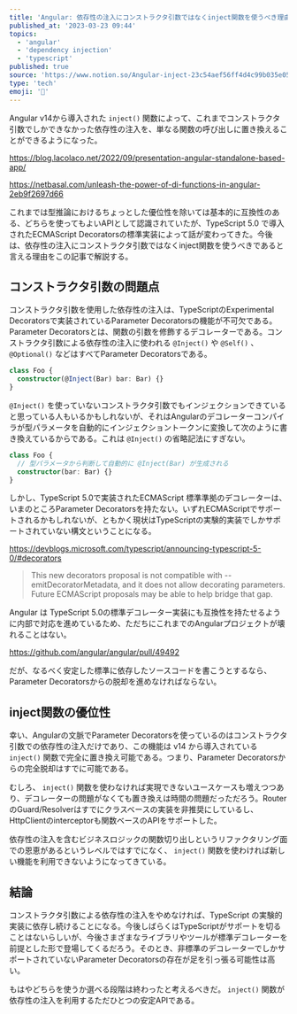 ```yaml
---
title: 'Angular: 依存性の注入にコンストラクタ引数ではなくinject関数を使うべき理由'
published_at: '2023-03-23 09:44'
topics:
  - 'angular'
  - 'dependency injection'
  - 'typescript'
published: true
source: 'https://www.notion.so/Angular-inject-23c54aef56ff4d4c99b035e052b80056'
type: 'tech'
emoji: '📝'
---
```


Angular v14から導入された `inject()` 関数によって、これまでコンストラクタ引数でしかできなかった依存性の注入を、単なる関数の呼び出しに置き換えることができるようになった。

https://blog.lacolaco.net/2022/09/presentation-angular-standalone-based-app/

https://netbasal.com/unleash-the-power-of-di-functions-in-angular-2eb9f2697d66

これまでは型推論におけるちょっとした優位性を除いては基本的に互換性のある、どちらを使ってもよいAPIとして認識されていたが、TypeScript 5.0 で導入されたECMAScript Decoratorsの標準実装によって話が変わってきた。今後は、依存性の注入にコンストラクタ引数ではなくinject関数を使うべきであると言える理由をこの記事で解説する。

## コンストラクタ引数の問題点

コンストラクタ引数を使用した依存性の注入は、TypeScriptのExperimental Decoratorsで実装されているParameter Decoratorsの機能が不可欠である。Parameter Decoratorsとは、関数の引数を修飾するデコレーターである。コンストラクタ引数による依存性の注入に使われる `@Inject()` や `@Self()` 、 `@Optional()` などはすべてParameter Decoratorsである。

```typescript
class Foo {
  constructor(@Inject(Bar) bar: Bar) {}
}
```

`@Inject()` を使っていないコンストラクタ引数でもインジェクションできていると思っている人もいるかもしれないが、それはAngularのデコレーターコンパイラが型パラメータを自動的にインジェクショントークンに変換して次のように書き換えているからである。これは `@Inject()` の省略記法にすぎない。

```typescript
class Foo {
  // 型パラメータから判断して自動的に @Inject(Bar) が生成される
  constructor(bar: Bar) {}
}
```

しかし、TypeScript 5.0で実装されたECMAScript 標準準拠のデコレーターは、いまのところParameter Decoratorsを持たない。いずれECMAScriptでサポートされるかもしれないが、ともかく現状はTypeScriptの実験的実装でしかサポートされていない構文ということになる。

https://devblogs.microsoft.com/typescript/announcing-typescript-5-0/#decorators

> This new decorators proposal is not compatible with --emitDecoratorMetadata, and it does not allow decorating parameters. Future ECMAScript proposals may be able to help bridge that gap.

Angular は TypeScript 5.0の標準デコレーター実装にも互換性を持たせるように内部で対応を進めているため、ただちにこれまでのAngularプロジェクトが壊れることはない。

https://github.com/angular/angular/pull/49492

だが、なるべく安定した標準に依存したソースコードを書こうとするなら、Parameter Decoratorsからの脱却を進めなければならない。

## inject関数の優位性

幸い、Angularの文脈でParameter Decoratorsを使っているのはコンストラクタ引数での依存性の注入だけであり、この機能は v14 から導入されている `inject()` 関数で完全に置き換え可能である。つまり、Parameter Decoratorsからの完全脱却はすでに可能である。

むしろ、 `inject()` 関数を使わなければ実現できないユースケースも増えつつあり、デコレーターの問題がなくても置き換えは時間の問題だっただろう。RouterのGuard/Resolverはすでにクラスベースの実装を非推奨にしているし、HttpClientのinterceptorも関数ベースのAPIをサポートした。

依存性の注入を含むビジネスロジックの関数切り出しというリファクタリング面での恩恵があるというレベルではすでになく、 `inject()` 関数を使わければ新しい機能を利用できないようになってきている。

## 結論

コンストラクタ引数による依存性の注入をやめなければ、TypeScript の実験的実装に依存し続けることになる。今後しばらくはTypeScriptがサポートを切ることはないらしいが、今後さまざまなライブラリやツールが標準デコレーターを前提とした形で登場してくるだろう。そのとき、非標準のデコレーターでしかサポートされていないParameter Decoratorsの存在が足を引っ張る可能性は高い。

もはやどちらを使うか選べる段階は終わったと考えるべきだ。 `inject()` 関数が依存性の注入を利用するただひとつの安定APIである。
